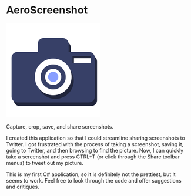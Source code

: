 # AeroScreenshot
![Icon](ScreenshotTest2/AeroScreenshotIcon.png)

Capture, crop, save, and share screenshots.

I created this application so that I could streamline sharing screenshots to Twitter. I got frustrated with the process of
taking a screenshot, saving it, going to Twitter, and then browsing to find the picture. Now, I can quickly take a screenshot
and press CTRL+T (or click through the Share toolbar menus) to tweet out my picture.

This is my first C# application, so it is definitely not the prettiest, but it seems to work. Feel free to look through the code
and offer suggestions and critiques.
